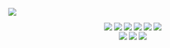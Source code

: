 <a href="https://dannesx.github.io/">![][def]</a>

<div align="center">
<img src="https://img.icons8.com/ios-glyphs/30/null/html-5.png"/>
<img src="https://img.icons8.com/ios-glyphs/30/null/css3.png"/>
<img src="https://img.icons8.com/ios-glyphs/30/null/javascript.png"/>
<img src="https://img.icons8.com/ios-glyphs/30/null/react.png"/>
<img src="https://img.icons8.com/small/30/null/nodejs.png"/>
<img src="https://img.icons8.com/ios-glyphs/30/null/python.png"/>
</div>

<div align="center"><!--Contact-->
  <a href="https://www.instagram.com/dannesxv"><img src="https://img.shields.io/badge/-Instagram-%23E4405F?style=for-the-badge&logo=instagram&logoColor=white"/></a>
  <a href="https://www.linkedin.com/in/dannesx/"><img src="https://img.shields.io/badge/-LinkedIn-%230077B5?style=for-the-badge&logo=linkedin&logoColor=white"/></a>
  <a href="mailto:daniel.viantunes@gmail.com"><img src="https://img.shields.io/badge/-Gmail-%23333?style=for-the-badge&logo=gmail&logoColor=white"/></a>
</div>

[def]: ./git/logo.svg
